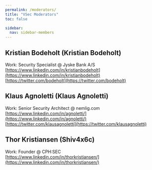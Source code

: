 ```yaml
---
permalink: /moderators/
title: "VSec Moderators"
toc: false

sidebar:
  nav: sidebar-members
---
```


## Kristian Bodeholt (Kristian Bodeholt)
Work: Security Specialist @ Jyske Bank A/S   
[https://www.linkedin.com/in/kristianbodeholt](https://www.linkedin.com/in/kristianbodeholt)  
[https://twitter.com/bodeholt](https://twitter.com/bodeholt)  

## Klaus Agnoletti (Klaus Agnoletti)
Work: Senior Security Architect @ nemlig.com  
[https://www.linkedin.com/in/agnoletti/](https://www.linkedin.com/in/agnoletti/)  
[https://twitter.com/klausagnoletti](https://twitter.com/klausagnoletti)  

## Thor Kristiansen (Shiv4x6c)
Work: Founder @ CPH:SEC  
[https://www.linkedin.com/in/thorkristiansen/](https://www.linkedin.com/in/thorkristiansen/)  